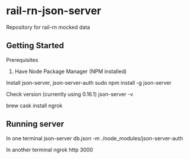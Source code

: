# rail-rn-json-server
Repository for rail-rn mocked data

## Getting Started
Prerequisites
1. Have Node Package Manager (NPM installed)

Install json-server, json-server-auth
sudo npm install -g json-server

Check version (currently using 0.16.1)
json-server -v

brew cask install ngrok

## Running server
In one terminal
json-server db.json -m ./node_modules/json-server-auth

In another terminal
ngrok http 3000





